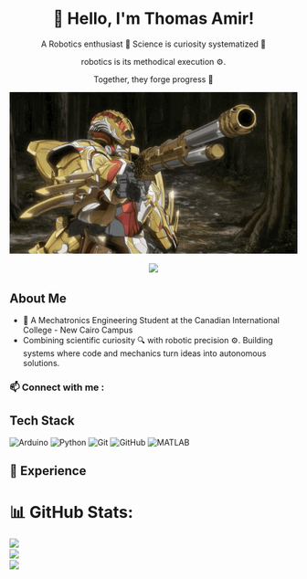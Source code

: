 <div align="center">
  <h1>👋 Hello, I'm Thomas Amir!</h1>
  <p>A Robotics enthusiast 🤖 Science is curiosity systematized 🧪</p>
  <p>robotics is its methodical execution ⚙️.</p>
  <p>Together, they forge progress 🚀</p>
</div>

<p align="center">
  <img src="https://github.com/ThomasT230/ThomasT230/blob/main/code-geass-knightmare.gif" width="600">
</p>
<!-- Typing SVG by DenverCoder1 - https://github.com/DenverCoder1/readme-typing-svg -->
<p align="center">
<a href="https://github.com/DenverCoder1/readme-typing-svg"><img src="https://readme-typing-svg.herokuapp.com/?lines=Mechatronics%20Engineer;Science%20Is%20ELEGANT%20✨;&font=Fira%20Code&center=true&width=440&height=45&color=00FFFF&vCenter=true&size=22"></a>
</p>   

## About Me
- 🤖 A Mechatronics Engineering Student at the Canadian International College - New Cairo Campus
- Combining scientific curiosity 🔍 with robotic precision ⚙️. Building systems where code and mechanics turn ideas into autonomous solutions.

### 📫 Connect with me :


## Tech Stack
![Arduino](https://img.shields.io/badge/-Arduino-00979D?style=flat&logo=arduino&logoColor=white)
![Python](https://img.shields.io/badge/-Python-3776AB?style=flat&logo=python&logoColor=white)
![Git](https://img.shields.io/badge/-Git-F05032?style=flat&logo=git&logoColor=white)
![GitHub](https://img.shields.io/badge/-GitHub-181717?style=flat&logo=github&logoColor=white)
![MATLAB](https://img.shields.io/badge/-MATLAB-0076A8?style=flat&logo=mathworks&logoColor=white)

## 🚀 Experience

# 📊 GitHub Stats:
![](https://github-readme-stats.vercel.app/api?username=ThomasT230&theme=graywhite&hide_border=false&include_all_commits=false&count_private=false)<br/>
![](https://github-readme-streak-stats.herokuapp.com/?user=ThomasT230&theme=graywhite&hide_border=false)<br/>
![](https://github-readme-stats.vercel.app/api/top-langs/?username=ThomasT230&theme=graywhite&hide_border=false&include_all_commits=false&count_private=false&layout=compact)

